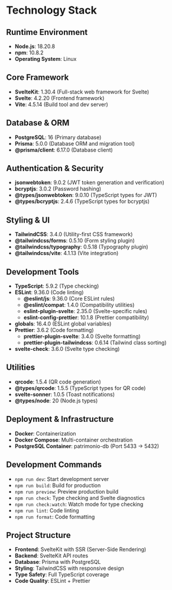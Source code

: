 # Technology Stack

## Runtime Environment
- **Node.js**: 18.20.8
- **npm**: 10.8.2
- **Operating System**: Linux

## Core Framework
- **SvelteKit**: 1.30.4 (Full-stack web framework for Svelte)
- **Svelte**: 4.2.20 (Frontend framework)
- **Vite**: 4.5.14 (Build tool and dev server)

## Database & ORM
- **PostgreSQL**: 16 (Primary database)
- **Prisma**: 5.0.0 (Database ORM and migration tool)
- **@prisma/client**: 6.17.0 (Database client)

## Authentication & Security
- **jsonwebtoken**: 9.0.2 (JWT token generation and verification)
- **bcryptjs**: 3.0.2 (Password hashing)
- **@types/jsonwebtoken**: 9.0.10 (TypeScript types for JWT)
- **@types/bcryptjs**: 2.4.6 (TypeScript types for bcryptjs)

## Styling & UI
- **TailwindCSS**: 3.4.0 (Utility-first CSS framework)
- **@tailwindcss/forms**: 0.5.10 (Form styling plugin)
- **@tailwindcss/typography**: 0.5.18 (Typography plugin)
- **@tailwindcss/vite**: 4.1.13 (Vite integration)

## Development Tools
- **TypeScript**: 5.9.2 (Type checking)
- **ESLint**: 9.36.0 (Code linting)
  - **@eslint/js**: 9.36.0 (Core ESLint rules)
  - **@eslint/compat**: 1.4.0 (Compatibility utilities)
  - **eslint-plugin-svelte**: 2.35.0 (Svelte-specific rules)
  - **eslint-config-prettier**: 10.1.8 (Prettier compatibility)
- **globals**: 16.4.0 (ESLint global variables)
- **Prettier**: 3.6.2 (Code formatting)
  - **prettier-plugin-svelte**: 3.4.0 (Svelte formatting)
  - **prettier-plugin-tailwindcss**: 0.6.14 (Tailwind class sorting)
- **svelte-check**: 3.6.0 (Svelte type checking)

## Utilities
- **qrcode**: 1.5.4 (QR code generation)
- **@types/qrcode**: 1.5.5 (TypeScript types for QR code)
- **svelte-sonner**: 1.0.5 (Toast notifications)
- **@types/node**: 20 (Node.js types)

## Deployment & Infrastructure
- **Docker**: Containerization
- **Docker Compose**: Multi-container orchestration
- **PostgreSQL Container**: patrimonio-db (Port 5433 → 5432)

## Development Commands
- `npm run dev`: Start development server
- `npm run build`: Build for production
- `npm run preview`: Preview production build
- `npm run check`: Type checking and Svelte diagnostics
- `npm run check:watch`: Watch mode for type checking
- `npm run lint`: Code linting
- `npm run format`: Code formatting

## Project Structure
- **Frontend**: SvelteKit with SSR (Server-Side Rendering)
- **Backend**: SvelteKit API routes
- **Database**: Prisma with PostgreSQL
- **Styling**: TailwindCSS with responsive design
- **Type Safety**: Full TypeScript coverage
- **Code Quality**: ESLint + Prettier
